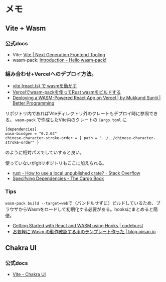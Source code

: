 # メモ

## Vite + Wasm

### 公式docs
- Vite: [Vite \| Next Generation Frontend Tooling](https://vitejs.dev/)
- wasm-pack: [Introduction \- Hello wasm\-pack\!](https://rustwasm.github.io/docs/wasm-pack/introduction.html)

### 組み合わせ+Vercelへのデプロイ方法。

- [vite \(react\.ts\) で wasmを動かす](https://zenn.dev/pilefort/articles/fd90d9f6a426f9)
- [Vercelでwasm\-packを使ってRust wasmをビルドする](https://zenn.dev/seanchas_t/scraps/18bd58533692ed)
- [Deploying a WASM\-Powered React App on Vercel \| by Mukkund Sunjii \| Better Programming](https://betterprogramming.pub/deploying-a-wasm-powered-react-app-on-vercel-cf3cae2a75d6)

リポジトリ内であればViteディレクトリ外のクレートもデプロイ時に参照できる。
`wasm-pack` で作成したVite内のクレートの `Cargo.toml` に
```
[dependencies]
wasm-bindgen = "0.2.63"
chinese-character-stroke-order = { path = "../../chinese-character-stroke-order" }
```
のように相対パスでしていすると良い。

使っていないがgitリポジトリもここに加えられる。

- [rust \- How to use a local unpublished crate? \- Stack Overflow](https://stackoverflow.com/questions/33025887/how-to-use-a-local-unpublished-crate)
- [Specifying Dependencies \- The Cargo Book](https://doc.rust-lang.org/cargo/reference/specifying-dependencies.html)

### Tips

`wasm-pack build --target=web`で（バンドルせずに）ビルドしているため、ブラウザからWasmをロードして初期化する必要がある。hooksにまとめると簡便。

- [Getting Started with React and WASM using Hooks \| codeburst](https://codeburst.io/getting-started-with-react-and-webassembly-using-hooks-441818c91608)
- [お気軽に Wasm の動作確認する用のテンプレート作った \| blog\.ojisan\.io](https://blog.ojisan.io/wasm-vite-template/)

## Chakra UI
### 公式docs
- [Vite \- Chakra UI](https://chakra-ui.com/getting-started/vite-guide)

